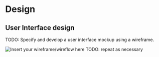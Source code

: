 # Design

## User Interface design
TODO: Specify and develop a user interface mockup using a wireframe.

![Insert your wireframe/wireflow here](![image](https://github.com/y2-aidid/Electric-Vehicle-Charging-Points/assets/148769173/3018903c-9917-4fd2-b2cf-5241fdb57b58)
)
TODO: repeat as necessary
